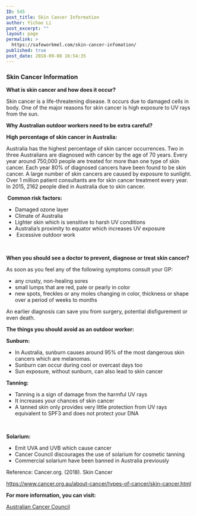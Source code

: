 ```yaml
---
ID: 545
post_title: Skin Cancer Information
author: Yichao Li
post_excerpt: ""
layout: page
permalink: >
  https://safeworkmel.com/skin-cancer-infomation/
published: true
post_date: 2018-09-08 16:54:35
---
```

<h3><strong>Skin Cancer Information</strong></h3>
<strong>What is skin cancer and how does it occur?</strong>

Skin cancer is a life-threatening disease. It occurs due to damaged cells in body. One of the major reasons for skin cancer is high exposure to UV rays from the sun.

<strong>Why Australian outdoor workers need to be extra careful?</strong>

<strong>High percentage of skin cancer in Australia:</strong>

Australia has the highest percentage of skin cancer occurrences. Two in three Australians are diagnosed with cancer by the age of 70 years. Every year around 750,000 people are treated for more than one type of skin cancer. Each year 80% of diagnosed cancers have been found to be skin cancer. A large number of skin cancers are caused by exposure to sunlight. Over 1 million patient consultants are for skin cancer treatment every year. In 2015, 2162 people died in Australia due to skin cancer.

<strong> Common risk factors:</strong>
<ul>
 	<li>Damaged ozone layer</li>
 	<li>Climate of Australia</li>
 	<li>Lighter skin which is sensitive to harsh UV conditions</li>
 	<li>Australia’s proximity to equator which increases UV exposure</li>
 	<li> Excessive outdoor work</li>
</ul>
<strong> </strong>

<strong>When you should see a doctor to prevent, diagnose or treat skin cancer?</strong>

As soon as you feel any of the following symptoms consult your GP:
<ul>
 	<li>any crusty, non-healing sores</li>
 	<li>small lumps that are red, pale or pearly in color</li>
 	<li>new spots, freckles or any moles changing in color, thickness or shape over a period of weeks to months</li>
</ul>
An earlier diagnosis can save you from surgery, potential disfigurement or even death.

<strong>The things you should avoid as an outdoor worker:</strong>

<strong>Sunburn:</strong>
<ul>
 	<li>In Australia, sunburn causes around 95% of the most dangerous skin cancers which are melanomas.</li>
 	<li>Sunburn can occur during cool or overcast days too</li>
 	<li>Sun exposure, without sunburn, can also lead to skin cancer</li>
</ul>
<strong>Tanning:</strong>
<ul>
 	<li>Tanning is a sign of damage from the harmful UV rays</li>
 	<li>It increases your chances of skin cancer</li>
 	<li>A tanned skin only provides very little protection from UV rays equivalent to SPF3 and does not protect your DNA</li>
</ul>
<strong> </strong>

<strong>Solarium:</strong>
<ul>
 	<li>Emit UVA and UVB which cause cancer</li>
 	<li>Cancer Council discourages the use of solarium for cosmetic tanning</li>
 	<li>Commercial solarium have been banned in Australia previously</li>
</ul>
Reference: Cancer.org. (2018). Skin Cancer

https://www.cancer.org.au/about-cancer/types-of-cancer/skin-cancer.html

<b>For more information, you can visit:</b>

<a href="https://www.cancer.org.au/about-cancer/types-of-cancer/skin-cancer.html" target="_blank" rel="noopener">Australian Cancer Council</a>